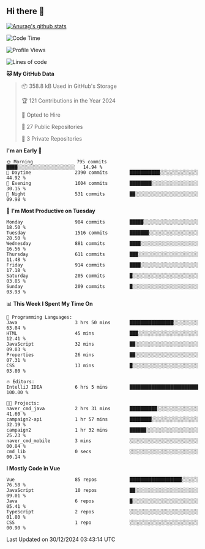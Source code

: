 ## Hi there 👋

[![Anurag's github stats](https://github-readme-stats.vercel.app/api?username=Songwonseok)](https://github.com/anuraghazra/github-readme-stats)



<!--START_SECTION:waka-->
![Code Time](http://img.shields.io/badge/Code%20Time-3%2C221%20hrs%2022%20mins-blue)

![Profile Views](http://img.shields.io/badge/Profile%20Views-0-blue)

![Lines of code](https://img.shields.io/badge/From%20Hello%20World%20I%27ve%20Written-34.8%20million%20lines%20of%20code-blue)

**🐱 My GitHub Data** 

> 📦 358.8 kB Used in GitHub's Storage 
 > 
> 🏆 121 Contributions in the Year 2024
 > 
> 💼 Opted to Hire
 > 
> 📜 27 Public Repositories 
 > 
> 🔑 3 Private Repositories 
 > 
**I'm an Early 🐤** 

```text
🌞 Morning                795 commits         ████░░░░░░░░░░░░░░░░░░░░░   14.94 % 
🌆 Daytime                2390 commits        ███████████░░░░░░░░░░░░░░   44.92 % 
🌃 Evening                1604 commits        ████████░░░░░░░░░░░░░░░░░   30.15 % 
🌙 Night                  531 commits         ██░░░░░░░░░░░░░░░░░░░░░░░   09.98 % 
```
📅 **I'm Most Productive on Tuesday** 

```text
Monday                   984 commits         █████░░░░░░░░░░░░░░░░░░░░   18.50 % 
Tuesday                  1516 commits        ███████░░░░░░░░░░░░░░░░░░   28.50 % 
Wednesday                881 commits         ████░░░░░░░░░░░░░░░░░░░░░   16.56 % 
Thursday                 611 commits         ███░░░░░░░░░░░░░░░░░░░░░░   11.48 % 
Friday                   914 commits         ████░░░░░░░░░░░░░░░░░░░░░   17.18 % 
Saturday                 205 commits         █░░░░░░░░░░░░░░░░░░░░░░░░   03.85 % 
Sunday                   209 commits         █░░░░░░░░░░░░░░░░░░░░░░░░   03.93 % 
```


📊 **This Week I Spent My Time On** 

```text
💬 Programming Languages: 
Java                     3 hrs 50 mins       ████████████████░░░░░░░░░   63.04 % 
HTML                     45 mins             ███░░░░░░░░░░░░░░░░░░░░░░   12.41 % 
JavaScript               32 mins             ██░░░░░░░░░░░░░░░░░░░░░░░   09.03 % 
Properties               26 mins             ██░░░░░░░░░░░░░░░░░░░░░░░   07.31 % 
CSS                      13 mins             █░░░░░░░░░░░░░░░░░░░░░░░░   03.80 % 

🔥 Editors: 
IntelliJ IDEA            6 hrs 5 mins        █████████████████████████   100.00 % 

🐱‍💻 Projects: 
naver_cmd_java           2 hrs 31 mins       ██████████░░░░░░░░░░░░░░░   41.60 % 
campaign2-api            1 hr 57 mins        ████████░░░░░░░░░░░░░░░░░   32.19 % 
campaign2                1 hr 32 mins        ██████░░░░░░░░░░░░░░░░░░░   25.23 % 
naver_cmd_mobile         3 mins              ░░░░░░░░░░░░░░░░░░░░░░░░░   00.84 % 
cmd_lib                  0 secs              ░░░░░░░░░░░░░░░░░░░░░░░░░   00.14 % 
```

**I Mostly Code in Vue** 

```text
Vue                      85 repos            ███████████████████░░░░░░   76.58 % 
JavaScript               10 repos            ██░░░░░░░░░░░░░░░░░░░░░░░   09.01 % 
Java                     6 repos             █░░░░░░░░░░░░░░░░░░░░░░░░   05.41 % 
TypeScript               2 repos             ░░░░░░░░░░░░░░░░░░░░░░░░░   01.80 % 
CSS                      1 repo              ░░░░░░░░░░░░░░░░░░░░░░░░░   00.90 % 
```




 Last Updated on 30/12/2024 03:43:14 UTC
<!--END_SECTION:waka-->
